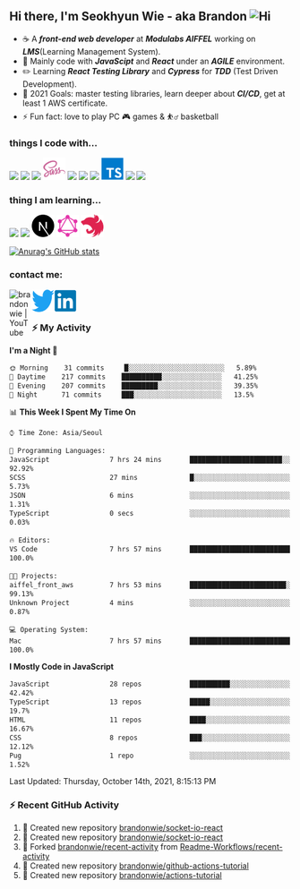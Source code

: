 ## Hi there, I'm Seokhyun Wie - aka Brandon <img src='https://qpluspicture.oss-cn-beijing.aliyuncs.com/6LjjQA/Hi.gif' alt='Hi' width="24"/>

- ☕ A _**front-end web developer**_ at _**Modulabs AIFFEL**_ working on _**LMS**_(Learning Management System).
- 🔄 Mainly code with _**JavaScipt**_ and _**React**_ under an _**AGILE**_ environment.
- ✏️ Learning _**React Testing Library**_ and _**Cypress**_ for _**TDD**_ (Test Driven Development).
- 🎯 2021 Goals: master testing libraries, learn deeper about _**CI/CD**_, get at least 1 AWS certificate.
- ⚡ Fun fact: love to play PC 🎮 games️ \& ⛹️‍♂️ basketball

### things I code with...

<img src="https://cdn.jsdelivr.net/gh/devicons/devicon/icons/vscode/vscode-original.svg" width="40px"> <img src="https://cdn.jsdelivr.net/gh/devicons/devicon@latest/icons/javascript/javascript-original.svg" width="40px"> <img src="https://cdn.jsdelivr.net/gh/devicons/devicon@latest/icons/react/react-original.svg" width="40px"> <img src="https://raw.githubusercontent.com/devicons/devicon/master/icons/sass/sass-original.svg" width="40px"> <img src="https://cdn.jsdelivr.net/gh/devicons/devicon@latest/icons/git/git-original.svg" width="40px"> <img src="https://cdn.jsdelivr.net/gh/devicons/devicon/icons/github/github-original.svg" width="40px"> <img src="https://cdn.jsdelivr.net/gh/devicons/devicon/icons/amazonwebservices/amazonwebservices-original.svg" width="40px"> <img src="https://raw.githubusercontent.com/devicons/devicon/master/icons/typescript/typescript-original.svg" width="40px"> <img src="https://cdn.jsdelivr.net/gh/devicons/devicon@latest/icons/mongodb/mongodb-original.svg" width="40px"> <img src="https://cdn.jsdelivr.net/gh/devicons/devicon@latest/icons/nodejs/nodejs-plain.svg" width="40px">

### thing I am learning...

<img src="https://cdn.jsdelivr.net/gh/devicons/devicon/icons/jest/jest-plain.svg" width="40px"> <img src="https://icons-for-free.com/iconfiles/png/512/cypress-1324440144114984250.png" width="40px"> <img src="https://raw.githubusercontent.com/devicons/devicon/master/icons/nextjs/nextjs-original.svg" width="40px"> <img src="https://raw.githubusercontent.com/devicons/devicon/master/icons/graphql/graphql-plain.svg" width="40px"> <img src="https://raw.githubusercontent.com/devicons/devicon/master/icons/nestjs/nestjs-plain.svg" width="40px">

<!-- GitHub Stats -->

[![Anurag's GitHub stats](https://github-readme-stats.vercel.app/api?username=brandonwie&show_icons=true&title_color=ffc857&icon_color=8ac926&text_color=daf7dc&bg_color=151515&hide=stars&custom_title=Brandon's GitHub Stats)](https://github.com/anuraghazra/github-readme-stats)

### contact me:

[<img align="left" alt="brandonwie | YouTube" width="40px" src="https://iconape.com/wp-content/png_logo_vector/youtube-social-white-squircle.png" />][youtube] [<img align="left" alt="brandonwie | Twitter" width="40px" src="https://raw.githubusercontent.com/devicons/devicon/master/icons/twitter/twitter-original.svg" />][twitter] [<img align="left" alt="brandonwie | LinkedIn" width="40px" src="https://raw.githubusercontent.com/devicons/devicon/master/icons/linkedin/linkedin-original.svg" />][linkedin]

<br />
<br />

### ⚡ My Activity

<!--START_SECTION:waka-->
**I'm a Night 🦉** 

```text
🌞 Morning    31 commits     █░░░░░░░░░░░░░░░░░░░░░░░░   5.89% 
🌆 Daytime    217 commits    ██████████░░░░░░░░░░░░░░░   41.25% 
🌃 Evening    207 commits    █████████░░░░░░░░░░░░░░░░   39.35% 
🌙 Night      71 commits     ███░░░░░░░░░░░░░░░░░░░░░░   13.5%

```


📊 **This Week I Spent My Time On** 

```text
⌚︎ Time Zone: Asia/Seoul

💬 Programming Languages: 
JavaScript               7 hrs 24 mins       ███████████████████████░░   92.92% 
SCSS                     27 mins             █░░░░░░░░░░░░░░░░░░░░░░░░   5.73% 
JSON                     6 mins              ░░░░░░░░░░░░░░░░░░░░░░░░░   1.31% 
TypeScript               0 secs              ░░░░░░░░░░░░░░░░░░░░░░░░░   0.03%

🔥 Editors: 
VS Code                  7 hrs 57 mins       █████████████████████████   100.0%

🐱‍💻 Projects: 
aiffel_front_aws         7 hrs 53 mins       ████████████████████████░   99.13% 
Unknown Project          4 mins              ░░░░░░░░░░░░░░░░░░░░░░░░░   0.87%

💻 Operating System: 
Mac                      7 hrs 57 mins       █████████████████████████   100.0%

```

**I Mostly Code in JavaScript** 

```text
JavaScript               28 repos            ██████████░░░░░░░░░░░░░░░   42.42% 
TypeScript               13 repos            █████░░░░░░░░░░░░░░░░░░░░   19.7% 
HTML                     11 repos            ████░░░░░░░░░░░░░░░░░░░░░   16.67% 
CSS                      8 repos             ███░░░░░░░░░░░░░░░░░░░░░░   12.12% 
Pug                      1 repo              ░░░░░░░░░░░░░░░░░░░░░░░░░   1.52%

```



<!--END_SECTION:waka-->

<!--RECENT_ACTIVITY:last_update-->
Last Updated: Thursday, October 14th, 2021, 8:15:13 PM
<!--RECENT_ACTIVITY:last_update_end-->

### ⚡ Recent GitHub Activity

<!--RECENT_ACTIVITY:start-->
1. 📔 Created new repository [brandonwie/socket-io-react](https://github.com/brandonwie/socket-io-react)
2. 📔 Created new repository [brandonwie/socket-io-react](https://github.com/brandonwie/socket-io-react)
3. 🔱 Forked [brandonwie/recent-activity](https://github.com/brandonwie/recent-activity) from [Readme-Workflows/recent-activity](https://github.com/Readme-Workflows/recent-activity)
4. 📔 Created new repository [brandonwie/github-actions-tutorial](https://github.com/brandonwie/github-actions-tutorial)
5. 📔 Created new repository [brandonwie/actions-tutorial](https://github.com/brandonwie/actions-tutorial)
<!--RECENT_ACTIVITY:end-->

[youtube]: https://www.youtube.com/channel/UC7tk3UT7nn3cZNC2KBdb-4Q
[linkedin]: https://linkedin.com/in/brandonwie
[twitter]: https://twitter.com/brandonwie
